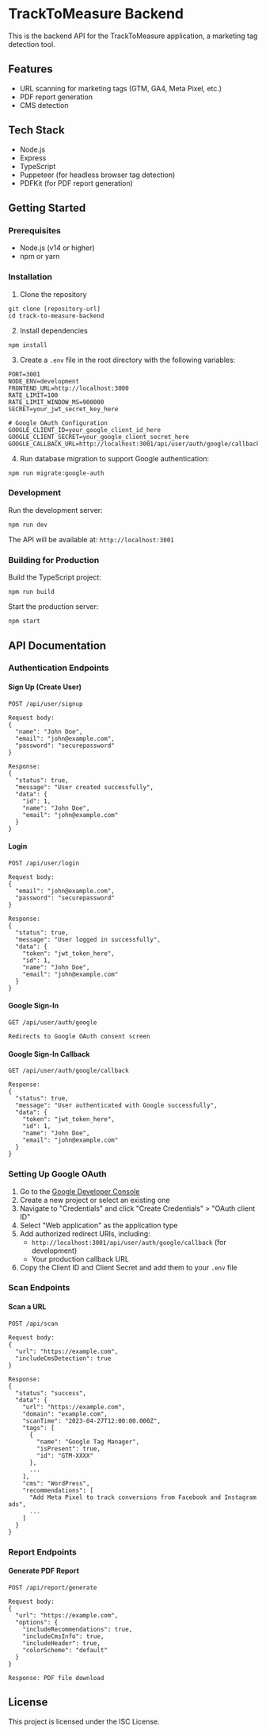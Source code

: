 # TrackToMeasure Backend

This is the backend API for the TrackToMeasure application, a marketing tag detection tool.

## Features

- URL scanning for marketing tags (GTM, GA4, Meta Pixel, etc.)
- PDF report generation
- CMS detection

## Tech Stack

- Node.js
- Express
- TypeScript
- Puppeteer (for headless browser tag detection)
- PDFKit (for PDF report generation)

## Getting Started

### Prerequisites

- Node.js (v14 or higher)
- npm or yarn

### Installation

1. Clone the repository
```
git clone [repository-url]
cd track-to-measure-backend
```

2. Install dependencies
```
npm install
```

3. Create a `.env` file in the root directory with the following variables:
```
PORT=3001
NODE_ENV=development
FRONTEND_URL=http://localhost:3000
RATE_LIMIT=100
RATE_LIMIT_WINDOW_MS=900000
SECRET=your_jwt_secret_key_here

# Google OAuth Configuration
GOOGLE_CLIENT_ID=your_google_client_id_here
GOOGLE_CLIENT_SECRET=your_google_client_secret_here
GOOGLE_CALLBACK_URL=http://localhost:3001/api/user/auth/google/callback
```

4. Run database migration to support Google authentication:
```
npm run migrate:google-auth
```

### Development

Run the development server:
```
npm run dev
```

The API will be available at: `http://localhost:3001`

### Building for Production

Build the TypeScript project:
```
npm run build
```

Start the production server:
```
npm start
```

## API Documentation

### Authentication Endpoints

#### Sign Up (Create User)
```
POST /api/user/signup

Request body:
{
  "name": "John Doe",
  "email": "john@example.com",
  "password": "securepassword"
}

Response:
{
  "status": true,
  "message": "User created successfully",
  "data": {
    "id": 1,
    "name": "John Doe",
    "email": "john@example.com"
  }
}
```

#### Login
```
POST /api/user/login

Request body:
{
  "email": "john@example.com",
  "password": "securepassword"
}

Response:
{
  "status": true,
  "message": "User logged in successfully",
  "data": {
    "token": "jwt_token_here",
    "id": 1,
    "name": "John Doe",
    "email": "john@example.com"
  }
}
```

#### Google Sign-In
```
GET /api/user/auth/google

Redirects to Google OAuth consent screen
```

#### Google Sign-In Callback
```
GET /api/user/auth/google/callback

Response:
{
  "status": true,
  "message": "User authenticated with Google successfully",
  "data": {
    "token": "jwt_token_here",
    "id": 1,
    "name": "John Doe",
    "email": "john@example.com"
  }
}
```

### Setting Up Google OAuth

1. Go to the [Google Developer Console](https://console.developers.google.com/)
2. Create a new project or select an existing one
3. Navigate to "Credentials" and click "Create Credentials" > "OAuth client ID"
4. Select "Web application" as the application type
5. Add authorized redirect URIs, including:
   - `http://localhost:3001/api/user/auth/google/callback` (for development)
   - Your production callback URL
6. Copy the Client ID and Client Secret and add them to your `.env` file

### Scan Endpoints

#### Scan a URL
```
POST /api/scan

Request body:
{
  "url": "https://example.com",
  "includeCmsDetection": true
}

Response:
{
  "status": "success",
  "data": {
    "url": "https://example.com",
    "domain": "example.com",
    "scanTime": "2023-04-27T12:00:00.000Z",
    "tags": [
      {
        "name": "Google Tag Manager",
        "isPresent": true,
        "id": "GTM-XXXX"
      },
      ...
    ],
    "cms": "WordPress",
    "recommendations": [
      "Add Meta Pixel to track conversions from Facebook and Instagram ads",
      ...
    ]
  }
}
```

### Report Endpoints

#### Generate PDF Report
```
POST /api/report/generate

Request body:
{
  "url": "https://example.com",
  "options": {
    "includeRecommendations": true,
    "includeCmsInfo": true,
    "includeHeader": true,
    "colorScheme": "default"
  }
}

Response: PDF file download
```

## License

This project is licensed under the ISC License.